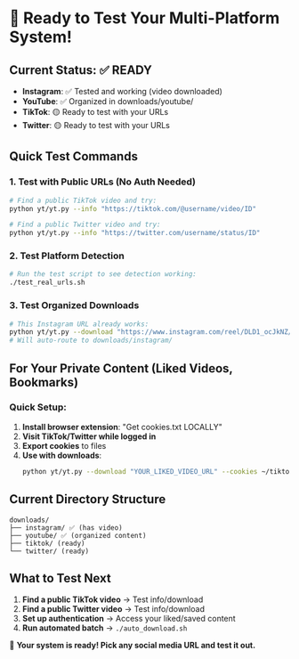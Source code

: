 # 🚀 Ready to Test Your Multi-Platform System!

## Current Status: ✅ READY
- **Instagram**: ✅ Tested and working (video downloaded)
- **YouTube**: ✅ Organized in downloads/youtube/ 
- **TikTok**: 🟡 Ready to test with your URLs
- **Twitter**: 🟡 Ready to test with your URLs

## Quick Test Commands

### 1. Test with Public URLs (No Auth Needed)
```bash
# Find a public TikTok video and try:
python yt/yt.py --info "https://tiktok.com/@username/video/ID"

# Find a public Twitter video and try:
python yt/yt.py --info "https://twitter.com/username/status/ID"
```

### 2. Test Platform Detection
```bash
# Run the test script to see detection working:
./test_real_urls.sh
```

### 3. Test Organized Downloads
```bash
# This Instagram URL already works:
python yt/yt.py --download "https://www.instagram.com/reel/DLD1_ocJkNZ/"
# Will auto-route to downloads/instagram/
```

## For Your Private Content (Liked Videos, Bookmarks)

### Quick Setup:
1. **Install browser extension**: "Get cookies.txt LOCALLY"
2. **Visit TikTok/Twitter while logged in**
3. **Export cookies** to files
4. **Use with downloads**:
   ```bash
   python yt/yt.py --download "YOUR_LIKED_VIDEO_URL" --cookies ~/tiktok_cookies.txt
   ```

## Current Directory Structure
```
downloads/
├── instagram/ ✅ (has video)
├── youtube/ ✅ (organized content)  
├── tiktok/ (ready)
└── twitter/ (ready)
```

## What to Test Next

1. **Find a public TikTok video** → Test info/download
2. **Find a public Twitter video** → Test info/download  
3. **Set up authentication** → Access your liked/saved content
4. **Run automated batch** → `./auto_download.sh`

🎯 **Your system is ready! Pick any social media URL and test it out.**